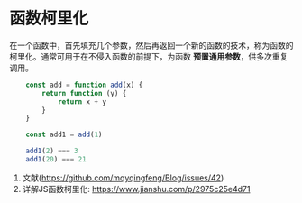 # 函数柯里化

在一个函数中，首先填充几个参数，然后再返回一个新的函数的技术，称为函数的柯里化。通常可用于在不侵入函数的前提下，为函数 **预置通用参数**，供多次重复调用。


```js
    const add = function add(x) {
        return function (y) {
            return x + y
        }
    }

    const add1 = add(1)

    add1(2) === 3
    add1(20) === 21

```

1. 文献(https://github.com/mqyqingfeng/Blog/issues/42)
2. 详解JS函数柯里化: https://www.jianshu.com/p/2975c25e4d71